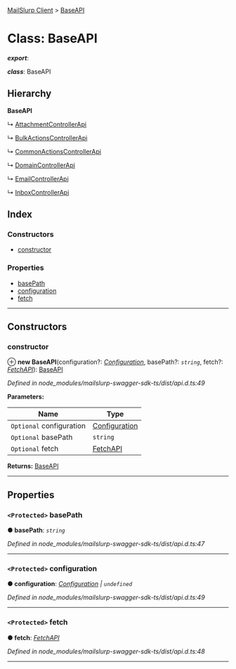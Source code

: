 [MailSlurp Client](../README.md) > [BaseAPI](../classes/baseapi.md)

# Class: BaseAPI

*__export__*: 

*__class__*: BaseAPI

## Hierarchy

**BaseAPI**

↳  [AttachmentControllerApi](attachmentcontrollerapi.md)

↳  [BulkActionsControllerApi](bulkactionscontrollerapi.md)

↳  [CommonActionsControllerApi](commonactionscontrollerapi.md)

↳  [DomainControllerApi](domaincontrollerapi.md)

↳  [EmailControllerApi](emailcontrollerapi.md)

↳  [InboxControllerApi](inboxcontrollerapi.md)

## Index

### Constructors

* [constructor](baseapi.md#constructor)

### Properties

* [basePath](baseapi.md#basepath)
* [configuration](baseapi.md#configuration)
* [fetch](baseapi.md#fetch)

---

## Constructors

<a id="constructor"></a>

###  constructor

⊕ **new BaseAPI**(configuration?: *[Configuration](configuration.md)*, basePath?: *`string`*, fetch?: *[FetchAPI](../interfaces/fetchapi.md)*): [BaseAPI](baseapi.md)

*Defined in node_modules/mailslurp-swagger-sdk-ts/dist/api.d.ts:49*

**Parameters:**

| Name | Type |
| ------ | ------ |
| `Optional` configuration | [Configuration](configuration.md) |
| `Optional` basePath | `string` |
| `Optional` fetch | [FetchAPI](../interfaces/fetchapi.md) |

**Returns:** [BaseAPI](baseapi.md)

___

## Properties

<a id="basepath"></a>

### `<Protected>` basePath

**● basePath**: *`string`*

*Defined in node_modules/mailslurp-swagger-sdk-ts/dist/api.d.ts:47*

___
<a id="configuration"></a>

### `<Protected>` configuration

**● configuration**: *[Configuration](configuration.md) \| `undefined`*

*Defined in node_modules/mailslurp-swagger-sdk-ts/dist/api.d.ts:49*

___
<a id="fetch"></a>

### `<Protected>` fetch

**● fetch**: *[FetchAPI](../interfaces/fetchapi.md)*

*Defined in node_modules/mailslurp-swagger-sdk-ts/dist/api.d.ts:48*

___

